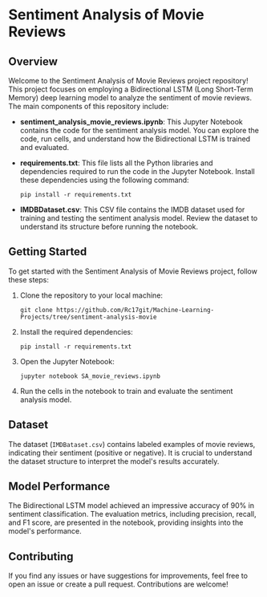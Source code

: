 # Sentiment Analysis of Movie Reviews

## Overview

Welcome to the Sentiment Analysis of Movie Reviews project repository! This project focuses on employing a Bidirectional LSTM (Long Short-Term Memory) deep learning model to analyze the sentiment of movie reviews. The main components of this repository include:

- **sentiment_analysis_movie_reviews.ipynb**: This Jupyter Notebook contains the code for the sentiment analysis model. You can explore the code, run cells, and understand how the Bidirectional LSTM is trained and evaluated.

- **requirements.txt**: This file lists all the Python libraries and dependencies required to run the code in the Jupyter Notebook. Install these dependencies using the following command:

    ```
    pip install -r requirements.txt
    ```

- **IMDBDataset.csv**: This CSV file contains the IMDB dataset used for training and testing the sentiment analysis model. Review the dataset to understand its structure before running the notebook.

## Getting Started

To get started with the Sentiment Analysis of Movie Reviews project, follow these steps:

1. Clone the repository to your local machine:

    ```
    git clone https://github.com/Rc17git/Machine-Learning-Projects/tree/sentiment-analysis-movie
    ```

2. Install the required dependencies:

    ```
    pip install -r requirements.txt
    ```

3. Open the Jupyter Notebook:

    ```
    jupyter notebook SA_movie_reviews.ipynb
    ```

4. Run the cells in the notebook to train and evaluate the sentiment analysis model.

## Dataset

The dataset (`IMDBataset.csv`) contains labeled examples of movie reviews, indicating their sentiment (positive or negative). It is crucial to understand the dataset structure to interpret the model's results accurately.

## Model Performance

The Bidirectional LSTM model achieved an impressive accuracy of 90% in sentiment classification. The evaluation metrics, including precision, recall, and F1 score, are presented in the notebook, providing insights into the model's performance.

## Contributing

If you find any issues or have suggestions for improvements, feel free to open an issue or create a pull request. Contributions are welcome!

